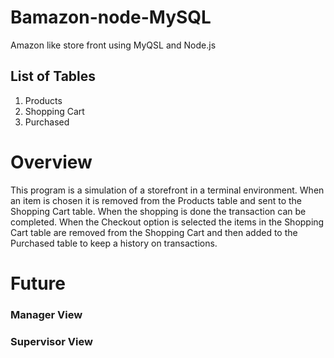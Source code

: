 # Bamazon-node-MySQL
Amazon like store front using MyQSL and Node.js

## List of Tables
1. Products
1. Shopping Cart
1. Purchased

# Overview
This program is a simulation of a storefront in a terminal environment. When an item is chosen it is removed from the Products table and sent to the Shopping Cart table. When the shopping is done the transaction can be completed. When the Checkout option is selected the items in the Shopping Cart table are removed from the Shopping Cart and then added to the Purchased table to keep a history on transactions. 

# Future

### Manager View

### Supervisor View